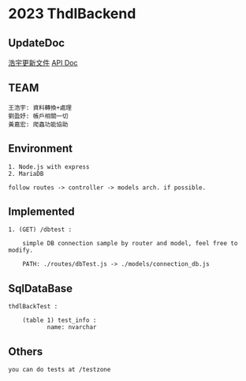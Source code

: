 # 2023 ThdlBackend

## UpdateDoc
 <a href = 'https://hackmd.io/JnE6LchbSaGnOCIB_bzshw'>浩宇更新文件</a>
<a href = 'https://hackmd.io/H3nhl0KnRZ-tUHuLmSfVdQ#%E8%A8%BB%E5%86%8A'>API Doc</a>
## TEAM

```
王浩宇: 資料轉換+處理 
劉盈妤: 帳戶相關一切
黃嘉宏: 爬蟲功能協助
```


## Environment

```
1. Node.js with express
2. MariaDB

follow routes -> controller -> models arch. if possible.
```

## Implemented

```
1. (GET) /dbtest :

    simple DB connection sample by router and model, feel free to modify.

    PATH: ./routes/dbTest.js -> ./models/connection_db.js
```
## SqlDataBase

```
thdlBackTest :

    (table 1) test_info :
           name: nvarchar
```

## Others

```
you can do tests at /testzone
```
